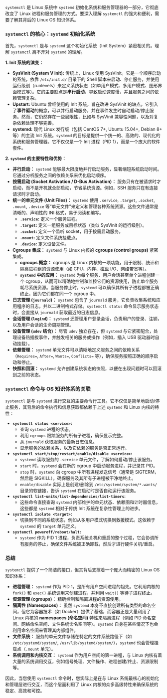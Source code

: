 `systemctl` 是 Linux 系统中 `systemd` 初始化系统和服务管理器的一部分，它彻底改变了 Linux 进程和服务管理的方式。要深入理解 `systemctl` 的强大和便利，需要了解其背后的 Linux OS 知识体系。

### `systemctl` 的核心：`systemd` 初始化系统

首先，`systemctl` 是与 `systemd` 这个初始化系统（Init System）紧密相关的。理解 `systemctl` 离不开对 `systemd` 的理解。

**1. Init 系统的演变：**

- **SysVinit (System V init):** 传统上，Linux 使用 SysVinit。它是一个顺序启动的系统，依靠 `/etc/init.d/` 目录下的 Shell 脚本来启动、停止服务，并使用运行级别（runlevels）来定义系统状态（如单用户模式、多用户模式、图形界面模式等）。它的主要缺点是**串行启动**，导致启动速度慢，并且服务之间的依赖管理复杂。
- **Upstart:** Ubuntu 曾经使用的 Init 系统，旨在改进 SysVinit 的缺点。它引入了**事件驱动**的概念，可以并行启动服务，并在事件发生时自动启动/停止服务。然而，它仍然存在一些局限性，比如与 SysVinit 兼容性问题，以及对复杂依赖处理不够完善。
- **systemd:** 现代 Linux 发行版（包括 CentOS 7+, Ubuntu 15.04+, Debian 8+ 等）的主流 Init 系统。`systemd` 的目标是提供一个统一的、高效的、现代化的系统和服务管理器。它不仅仅是一个 Init 进程（PID 1），而是一个庞大的软件套件。

**2. `systemd` 的主要特性和优势：**

- **并行启动：** `systemd` 能够最大限度地并行启动服务，显著缩短系统启动时间。它通过分析服务之间的依赖关系来优化启动顺序。
- **按需启动 (Socket Activation / D-Bus Activation)：** 服务只有在被请求时才启动，而不是开机就全部启动，节省系统资源。例如，SSH 服务只在有连接请求时才启动。
- **统一的单元文件 (Unit Files)：** `systemd` 使用 `.service`, `.target`, `.socket`, `.mount`, `.device` 等“单元文件”来定义和管理各种系统资源。这些文件通常是清晰的、声明性的 INI 格式，易于阅读和编写。
    - **`.service`:** 定义一个服务进程。
    - **`.target`:** 定义一组服务或目标状态（类似 SysVinit 的运行级别）。
    - **`.socket`:** 定义一个监听 socket，用于按需启动服务。
    - **`.mount`:** 定义文件系统挂载点。
    - **`.device`:** 定义设备文件。
- **Cgroups 集成：** `systemd` 与 Linux 内核的 **cgroups (control groups)** 紧密集成。
    - **cgroups 概念：** cgroups 是 Linux 内核的一项功能，用于限制、统计和隔离进程组的资源使用（如 CPU、内存、磁盘 I/O、网络带宽等）。
    - **`systemd` 中的应用：** `systemd` 为每个服务、用户会话甚至单个进程创建一个 cgroup，从而可以精确地控制和监控它们的资源使用，防止单个服务耗尽系统资源。当服务停止时，`systemd` 可以确保其所有子进程都被正确终止，因为它们都在同一个 cgroup 中。
- **日志管理 (`journald`)：** `systemd` 包含了 `journald` 服务，它负责收集系统和应用程序的日志，并以二进制格式存储。`systemctl status` 命令显示服务状态时，会直接从 `journald` 获取最近的日志信息。
- **会话管理 (`logind`)：** `systemd` 还管理用户登录会话，负责用户的登录、注销，以及用户会话的生命周期管理。
- **设备管理 (`udev` 结合)：** 尽管 `udev` 独立存在，但 `systemd` 与它紧密配合，处理设备热插拔事件，并触发相关的服务或操作（例如，插入 USB 驱动器时自动挂载）。
- **依赖管理：** `systemd` 单元文件可以清晰地定义服务之间的依赖关系（`Requires=`, `After=`, `Wants=`, `Conflicts=` 等），确保服务按照正确的顺序启动和停止。
- **快照和回滚：** `systemd` 允许创建系统状态的快照，以便在出现问题时可以回滚到之前的状态。

### `systemctl` 命令与 OS 知识体系的关联

`systemctl` 是与 `systemd` 进行交互的主要命令行工具。它不仅仅是简单地启动/停止服务，其背后的命令执行和信息获取都依赖于上述 `systemd` 和 Linux 内核的特性：

- **`systemctl status <service>`:**
    - 查询 `systemd` 进程的状态。
    - 利用 `cgroups` 跟踪服务的所有子进程，确保显示完整。
    - 从 `journald` 获取服务的最新日志信息。
    - 显示服务的依赖关系，以及它依赖的服务是否正常运行。
- **`systemctl start/stop/restart/enable/disable <service>`:**
    - `systemd` 读取服务的 `.service` 单元文件，了解如何启动/停止该服务。
    - `start` 时，`systemd` 会在新的 cgroup 中启动服务进程，并记录其 PID。
    - `stop` 时，`systemd` 向 cgroup 中所有进程发送信号（通常是 SIGTERM，然后是 SIGKILL），确保服务及其所有子进程被干净地终止。
    - `enable/disable` 实际上是创建/删除到 `/etc/systemd/system/*.wants/` 目录的软链接，告诉 `systemd` 在启动时是否自动运行该服务。
- **`systemctl list-units/list-dependencies/list-timers`:**
    - 这些命令直接查询 `systemd` 内部维护的单元状态、依赖图和计时器信息，这些都是 `systemd` 相对于传统 Init 系统在复杂性管理上的进步。
- **`systemctl isolate <target>`:**
    - 切换到不同的系统状态，例如从多用户模式切换到救援模式。这依赖于 `systemd` 的 `target` 单元定义。
- **`systemctl poweroff/reboot/halt`:**
    - `systemd` 作为 PID 1 进程，负责系统关机和重启的整个过程，它会协调所有服务的停止，确保文件系统被正确卸载，然后才进行硬件关机/重启。

### 总结

`systemctl` 提供了一个简洁的接口，但其背后支撑着一个庞大而精密的 Linux OS 知识体系：

- **进程管理：** `systemd` 作为 PID 1，是所有用户空间进程的祖先。它利用内核的 `fork()` 和 `exec()` 系统调用来创建进程，并利用 `wait()` 等待子进程终止。
- **资源管理 (cgroups)：** 精确控制和隔离进程的资源使用。
- **隔离性 (Namespaces)：** 虽然 `systemd` 本身不直接创建所有类型的命名空间，但它为容器技术（如 Docker）提供了基础，而容器正是大量利用了 Linux 内核的 **namespaces (命名空间)** 特性来隔离进程（例如 PID 命名空间、网络命名空间、文件系统命名空间等）。`systemd` 自身在某些情况下也会利用命名空间来管理其内部组件。
- **文件系统：** 服务的单元文件存储在特定的文件系统路径下（如 `/etc/systemd/system/`, `/usr/lib/systemd/system/`），`systemd` 也会管理挂载点（`.mount` 单元）。
- **系统调用和内核交互：** `systemd` 作为用户空间的第一进程，与 Linux 内核有着大量的系统调用交互，例如信号处理、文件操作、进程创建/终止、资源限制等。

因此，当您使用 `systemctl` 命令时，您实际上是在与 Linux 系统最核心的初始化和管理层进行交互，而这个层面利用了 Linux 内核的众多高级特性来确保系统的稳定、高效和可控。